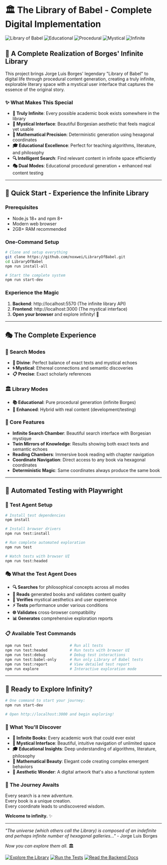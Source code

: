 # 🏛️ The Library of Babel - Complete Digital Implementation

![Library of Babel](https://img.shields.io/badge/Borges-Library%20of%20Babel-blue)
![Educational](https://img.shields.io/badge/Purpose-Educational-green)
![Procedural](https://img.shields.io/badge/Generation-Procedural-orange)
![Mystical](https://img.shields.io/badge/Interface-Mystical-purple)
![Infinite](https://img.shields.io/badge/Content-Infinite-gold)

## 🎊 **A Complete Realization of Borges' Infinite Library**

This project brings Jorge Luis Borges' legendary "Library of Babel" to digital life through procedural content generation, creating a truly infinite, explorable literary space with a mystical user interface that captures the essence of the original story.

### ✨ **What Makes This Special**

- **🌌 Truly Infinite**: Every possible academic book exists somewhere in the library
- **🎨 Mystical Interface**: Beautiful Borgesian aesthetic that feels magical yet usable
- **🧮 Mathematical Precision**: Deterministic generation using hexagonal coordinates
- **🎓 Educational Excellence**: Perfect for teaching algorithms, literature, and philosophy
- **🔍 Intelligent Search**: Find relevant content in infinite space efficiently
- **🎭 Dual Modes**: Educational procedural generation + enhanced real content testing

---

## 🚀 **Quick Start - Experience the Infinite Library**

### **Prerequisites**
- Node.js 18+ and npm 8+
- Modern web browser
- 2GB+ RAM recommended

### **One-Command Setup**
```bash
# Clone and setup everything
git clone https://github.com/noxwei/LibraryOfBabel.git
cd LibraryOfBabel
npm run install-all

# Start the complete system
npm run start-dev
```

### **Experience the Magic**
1. **Backend**: http://localhost:5570 (The infinite library API)
2. **Frontend**: http://localhost:3000 (The mystical interface)
3. **Open your browser** and explore infinity! 🌟

---

## 🎭 **The Complete Experience**

### **🔮 Search Modes**
- **📜 Divine**: Perfect balance of exact texts and mystical echoes
- **🌀 Mystical**: Ethereal connections and semantic discoveries
- **📋 Precise**: Exact scholarly references

### **🏛️ Library Modes**
- **📚 Educational**: Pure procedural generation (infinite Borges)
- **🔧 Enhanced**: Hybrid with real content (development/testing)

### **📖 Core Features**
- **Infinite Search Chamber**: Beautiful search interface with Borgesian mystique
- **Twin Mirrors of Knowledge**: Results showing both exact texts and semantic echoes
- **Reading Chambers**: Immersive book reading with chapter navigation
- **Coordinate Navigation**: Direct access to any book via hexagonal coordinates
- **Deterministic Magic**: Same coordinates always produce the same book

---

## 🧪 **Automated Testing with Playwright**

### **🤖 Test Agent Setup**
```bash
# Install test dependencies
npm install

# Install browser drivers
npm run test:install

# Run complete automated exploration
npm run test

# Watch tests with browser UI
npm run test:headed
```

### **🎭 What the Test Agent Does**
- **🔍 Searches** for philosophical concepts across all modes
- **📖 Reads** generated books and validates content quality
- **🎨 Verifies** mystical aesthetics and user experience
- **⚡ Tests** performance under various conditions
- **🌐 Validates** cross-browser compatibility
- **📊 Generates** comprehensive exploration reports

### **📋 Available Test Commands**
```bash
npm run test                 # Run all tests
npm run test:headed          # Run tests with browser UI
npm run test:debug           # Debug test interactions
npm run test:babel-only      # Run only Library of Babel tests
npm run test:report          # View detailed test report
npm run explore              # Interactive exploration mode
```

---

## 🎊 **Ready to Explore Infinity?**

```bash
# One command to start your journey:
npm run start-dev

# Open http://localhost:3000 and begin exploring!
```

### **🌟 What You'll Discover**
- **📖 Infinite Books**: Every academic work that could ever exist
- **🔮 Mystical Interface**: Beautiful, intuitive navigation of unlimited space
- **🎓 Educational Insights**: Deep understanding of algorithms, literature, philosophy
- **🧮 Mathematical Beauty**: Elegant code creating complex emergent behaviors
- **🎨 Aesthetic Wonder**: A digital artwork that's also a functional system

### **🌌 The Journey Awaits**

Every search is a new adventure.  
Every book is a unique creation.  
Every coordinate leads to undiscovered wisdom.

**Welcome to infinity.** ✨

---

*"The universe (which others call the Library) is composed of an indefinite and perhaps infinite number of hexagonal galleries..."* - Jorge Luis Borges

*Now you can explore them all.* 🏛️

[![Explore the Library](https://img.shields.io/badge/🏛️-Explore%20the%20Library-blue?style=for-the-badge)](http://localhost:3000)
[![Run the Tests](https://img.shields.io/badge/🧪-Run%20the%20Tests-orange?style=for-the-badge)](tests/)
[![Read the Backend Docs](https://img.shields.io/badge/📚-Backend%20API-green?style=for-the-badge)](babel-backend/README.md)